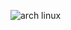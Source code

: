 ![arch linux](https://img.shields.io/badge/Arch_Linux-1793D1?style=for-the-badge&logo=arch-linux&logoColor=white)



